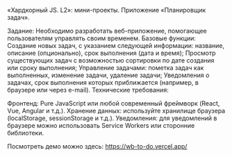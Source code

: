 «Хардкорный JS. L2»: мини-проекты. Приложение «Планировщик задач».

Задание:
Необходимо разработать веб-приложение, помогающее пользователям управлять своим временем.
Базовые функции:
Создание новых задач, с указанием следующей информации: название, описание (опционально), срок выполнения (дата и время);
Просмотр существующих задач с возможностью сортировки по дате создания или сроку выполнения;
Управление задачами: пометка задач как выполненных, изменение задачи, удаление задачи;
Уведомления о задачах, срок выполнения которых приближается (например, в браузере или через e-mail).
Технические требования:

Фронтенд: Pure JavaScript или любой современный фреймворк (React, Vue, Angular и т.д.).
Хранение данных: используйте хранилище браузера (localStorage, sessionStorage и т.д.).
Уведомления: для уведомлений в браузере можно использовать Service Workers или сторонние библиотеки.


Посмотреть демо можно здесь:
https://wb-to-do.vercel.app/
